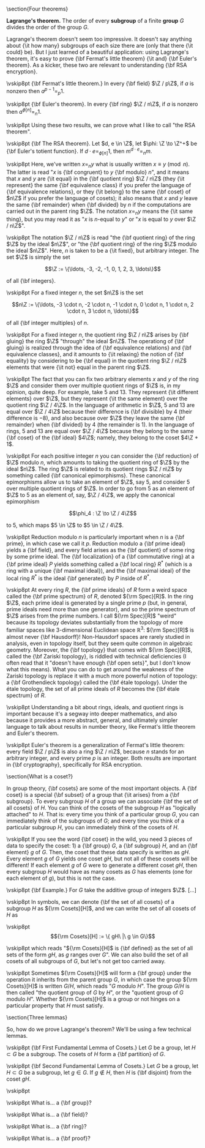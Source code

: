 <!-- python3.6 miatex2html.py algebra01  # Output html file (same name)! -->

<!-- ------------------------------------------------------------------------------------------ -->
<!-- 
\title_page Lagrange's theorem
\title_article Lagrange's theorem and the RSA theorem
\category0 Algebra
\category1 Groups
\category2 Finite groups
\category3 Lagrange's theorem
-->

<!-- ------------------------------------------------------------------------------------------ -->
\section{Four theorems}

**Lagrange's theorem.** The order of every **subgroup** of a finite **group** $G$ divides the order of the group $G$.

Lagrange's theorem doesn't seem too impressive.
It doesn't say anything about {\it how many} subgroups of each size there are (only that there {\it could} be).
But I just learned of a beautiful application:
using Lagrange's theorem, it's easy to prove {\bf Fermat's little theorem} {\it and} {\bf Euler's theorem}.
As a kicker, these two are relevant to understanding {\bf RSA encryption}.

\vskip8pt
{\bf Fermat's little theorem.} In every {\bf field} $\Z / p\Z$, if $a$ is nonzero then $a^{p-1} =_p 1$.

\vskip8pt
{\bf Euler's theorem}. In every {\bf ring} $\Z / n\Z$, if $a$ is nonzero then $a^{\phi[n]} =_n 1$.

\vskip8pt
Using these two results, we can prove what I like to call "the RSA theorem".

\vskip8pt
{\bf The RSA theorem}. Let $d, e \in \Z$, let $\phi: \Z \to \Z^+$ be {\bf Euler's totient function}. If $d \cdot e =_{\phi[n]} 1$, then $m^{d \cdot e} =_n m$.

\vskip8pt
Here, we've written $x =_n y$ what is usually written $x \equiv y \pmod n$.
The latter is read "$x$ is {\bf congruent} to $y$ {\bf modulo} $n$", and
it means that $x$ and $y$ are {\it equal} in the {\bf quotient ring} $\Z / n\Z$
(they {\it represent} the same {\bf equivalence class} if you prefer the language of {\bf equivalence relations}, or
they {\it belong} to the same {\bf coset} of $n\Z$ if you prefer the language of cosets);
it also means that $x$ and $y$ leave the same {\bf remainder} when {\bf divided} by $n$
if the computations are carried out in the parent ring $\Z$.
The notation $x =_n y$ means the {\it same thing}, but you may read it as "$x$ is $n$-equal to $y$" or
"$x$ is equal to $y$ over $\Z / n\Z$".

\vskip8pt
The notation $\Z / n\Z$ is read
"the {\bf quotient ring} of the ring $\Z$ by the ideal $n\Z$", or
"the {\bf quotient ring} of the ring $\Z$ modulo the ideal $n\Z$".
Here, $n$ is taken to be a {\it fixed}, but arbitrary integer.
The set $\Z$ is simply the set

$$\Z := \{\ldots, -3, -2, -1, 0, 1, 2, 3, \ldots\}$$

of all {\bf integers}.

\vskip8pt
For a fixed integer $n$, the set $n\Z$ is the set

$$n\Z := \{\ldots, -3 \cdot n, -2 \cdot n, -1 \cdot n, 0 \cdot n, 1 \cdot n, 2 \cdot n, 3 \cdot n, \ldots\}$$

of all {\bf integer multiples} of $n$.

\vskip8pt
For a fixed integer $n$, the quotient ring $\Z / n\Z$ arises by
{\bf gluing} the ring $\Z$ "through" the ideal $n\Z$.
The operationg of {\bf gluing} is realized through the idea of {\bf equivalence relations} and {\bf equivalence classes}, and
it amounts to {\it relaxing} the notion of {\bf equality} by considering to be
{\bf equal} in the quotient ring $\Z / n\Z$
elements that were {\it not} equal in the parent ring $\Z$.

\vskip8pt
The fact that you can fix two arbitrary elements $x$ and $y$ of the ring $\Z$ and
consider them over multiple quotient rings of $\Z$ is, in my opinion, quite deep.
For example, take $5$ and $13$. They represent {\it different elements} over $\Z$, but
they represent {\it the same element} over the quotient ring $\Z / 4\Z$.
In the language of arithmetic in $\Z$, $5$ and $13$ are equal over $\Z / 4\Z$ because
their difference is {\bf divisible} by $4$ (their difference is $-8$), and
also because over $\Z$ they leave the same {\bf remainder} when {\bf divided} by $4$ (the remainder is $1$).
In the language of rings, $5$ and $13$ are equal over $\Z / 4\Z$ because
they belong to the same {\bf coset} of the {\bf ideal} $4\Z$;
namely, they belong to the coset $4\Z + 1$.

\vskip8pt
For each positive integer $n$ you can consider the {\bf reduction} of $\Z$ modulo $n$,
which amounts to taking the quotient ring of $\Z$ by the ideal $n\Z$.
The ring $\Z$ is related to its quotient rings $\Z / n\Z$ by something called {\bf canonical epimorphisms}.
These canonical epimorphisms allow us to take an element of $\Z$, say $5$, and
consider $5$ over multiple quotient rings of $\Z$.
In order to go from $5$ as an element of $\Z$ to $5$ as an element of, say, $\Z / 4\Z$,
we apply the canonical epimorphism

$$\phi_4 : \Z \to \Z / 4\Z$$

to $5$, which maps $5 \in \Z$ to $5 \in \Z / 4\Z$.

\vskip8pt
Reduction modulo $n$ is particularly important when $n$ is a {\bf prime}, in which case we call it $p$.
Reduction modulo a {\bf prime ideal} yields a {\bf field}, and every field arises as the {\bf quotient} of some ring by some prime ideal.
The {\bf localization} of a {\bf commutative ring} at a {\bf prime ideal} $P$ yields something called a {\bf local ring} $R^*$
(which is a ring with a unique {\bf maximal ideal}), and
the {\bf maximal ideal} of the local ring $R^*$ is the ideal {\bf generated} by $P$ inside of $R^*$.

\vskip8pt
At every ring $R$, the {\bf prime ideals} of $R$ form a weird space called the {\bf prime spectrum} of $R$, denoted ${\rm Spec}[R]$.
In the ring $\Z$, each prime ideal is generated by a single prime $p$ (but, in general, prime ideals need more than one generator),
and so the prime spectrum of $\Z$ arises from the prime numbers.
I call ${\rm Spec}[R]$ "weird" because its topology deviates substantially from the topology of more familiar spaces
like $3$-dimensional Euclidean space ${\mathbb R}^3$: ${\rm Spec}[R]$ is almost never {\bf Hausdorff}!
Non-Hausdorf spaces are rarely studied in analysis, even in topology itself, but they seem quite common in algebraic geometry.
Moreover, the {\bf topology} that comes with ${\rm Spec}[R]$, called the {\bf Zariski topology},
is riddled with technical deficiencies
(I often read that it "doesn't have enough {\bf open sets}", but I don't know what this means).
What you can do to get around the weakness of the Zariski topology is replace it with a much more powerful notion of topology:
a {\bf Grothendieck topology} called the {\bf étale topology}.
Under the étale topology, the set of all prime ideals of $R$ becomes the {\bf étale spectrum} of $R$.

\vskip8pt
Understanding a bit about rings, ideals, and quotient rings is important because it's a segway into deeper mathematics,
and also because it provides a more abstract, general, and ultimately simpler language to talk about results in number theory,
like Fermat's little theorem and Euler's theorem.

\vskip8pt
Euler's theorem is a generalization of Fermat's little theorem:
every field $\Z / p\Z$ is also a ring $\Z / n\Z$,
because $n$ stands for an arbitrary integer, and every prime $p$ is an integer.
Both results are important in {\bf cryptography}, specifically for RSA encryption.

<!-- ------------------------------------------------------------------------------------------ -->
\section{What is a coset?}

In group theory, {\bf cosets} are some of the most important objects.
A {\bf coset} is a special {\bf subset} of a group that {\it arises} from a {\bf subgroup}.
To every subgroup $H$ of a group we can associate {\bf the set of all cosets} of $H$.
You can think of the cosets of the subgroup $H$ as "logically attached" to $H$.
That is: every time you think of a particular group $G$, you can immediately think of the subgroups of $G$;
and every time you think of a particular subgroup $H$, you can immediately think of the cosets of $H$.

\vskip8pt
If you see the word {\bf coset} in the wild, you need 3 pieces of data to specify the coset:
$1)$ a {\bf group} $G$, a {\bf subgroup} $H$, and an {\bf element} $g$ of $G$.
Then, the coset that these data specify is written as $gH$.
Every element $g$ of $G$ yields one coset $gH$, but not all of these cosets will be different!
If each element $g$ of $G$ were to generate a different coset $gH$,
then every subgroup $H$ would have as many cosets as $G$ has elements (one for each element of $g$), but this is not the case.

\vskip8pt
{\bf Example.} For $G$ take the additive group of integers $\Z$. [...]

\vskip8pt
In symbols, we can denote {\bf the set of all cosets} of a subgroup $H$ as ${\rm Cosets}[H]$,
and we can write the set of all cosets of $H$ as

\vskip8pt
$${\rm Cosets}[H] := \{ gH\ |\ g \in G\}$$

\vskip8pt
which reads "${\rm Cosets}[H]$ is {\bf defined} as the set of all sets of the form $gH$, as $g$ ranges over $G$".
We can also build the set of all cosets of all subgroups of $G$, but let's not get too carried away.

\vskip8pt
Sometimes ${\rm Cosets}[H]$ will form a {\bf group} under the operation it inherits from the parent group $G$,
in which case the group ${\rm Cosets}[H]$ is written $G / H$, which reads "$G$ modulo $H$".
The group $G / H$ is then called "the quotient group of $G$ by $H$", or the "quotient group of $G$ modulo $H$".
Whether ${\rm Cosets}[H]$ is a group or not hinges on a particular property that $H$ must satisfy.

<!-- ------------------------------------------------------------------------------------------ -->
\section{Three lemmas}

So, how do we prove Lagrange's theorem? We'll be using a few technical lemmas.

\vskip8pt
{\bf First Fundamental Lemma of Cosets.} Let $G$ be a group, let $H \subset G$ be a subgroup.
The cosets of $H$ form a {\bf partition} of $G$.

\vskip8pt
{\bf Second Fundamental Lemma of Cosets.} Let $G$ be a group, let $H \subset G$ be a subgroup, let $g \in G$.
If $g \notin H$, then $H$ is {\bf disjoint} from the coset $gH$.


\vskip8pt

\vskip8pt
What is... a {\bf group}?

\vskip8pt
What is... a {\bf field}?

\vskip8pt
What is... a {\bf ring}?

\vskip8pt
What is... a {\bf proof}?

